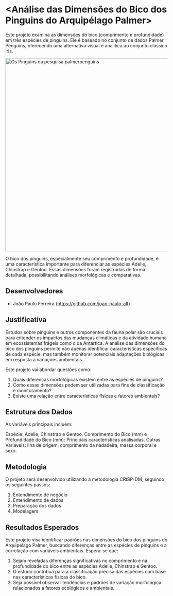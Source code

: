 # <Análise das Dimensões do Bico dos Pinguins do Arquipélago Palmer>

Este projeto examina as dimensões do bico (comprimento e profundidade) em três espécies de pinguins. Ele é baseado no conjunto de dados Palmer Penguins, oferecendo uma alternativa visual e analítica ao conjunto clássico iris.

<picture>
  <img src="https://github.com/allisonhorst/palmerpenguins/blob/main/man/figures/culmen_depth.png" 
       alt="Os Pinguins da pesquisa palmerpenguins" 
       width="600" 
       style="display: block; margin: auto;">
</picture>

O bico dos pinguins, especialmente seu comprimento e profundidade, é uma característica importante para diferenciar as espécies Adelie, Chinstrap e Gentoo. Essas dimensões foram registradas de forma detalhada, possibilitando análises morfológicas e comparativas.

## Desenvolvedores
 - Joâo Paulo Ferreira (https://github.com/joao-paulo-alt)

## Justificativa
Estudos sobre pinguins e outros componentes da fauna polar são cruciais para entender os impactos das mudanças climáticas e da atividade humana em ecossistemas frágeis como o da Antártica. A análise das dimensões do bico dos pinguins permite não apenas identificar características específicas de cada espécie, mas também monitorar potenciais adaptações biológicas em resposta a variações ambientais.

Este projeto vai abordar questões como:

1. Quais diferenças morfológicas existem entre as espécies de pinguins?
2. Como essas dimensões podem ser utilizadas para fins de classificação e monitoramento?
3. Existe uma relação entre características físicas e fatores ambientais?

## Estrutura dos Dados
As variáveis principais incluem:

Espécie: Adelie, Chinstrap e Gentoo.
Comprimento do Bico (mm) e Profundidade do Bico (mm): Principais características analisadas.
Outras Variáveis: Ilha de origem, comprimento da nadadeira, massa corporal e sexo.

## Metodologia
O projeto será desenvolvido utilizando a metodologia CRISP-DM, seguindo os seguintes passos:

1. Entendimento de negócio
2. Entendimento de dados
3. Preparação dos dados
4. Modelagem

## Resultados Esperados
Este projeto visa identificar padrões nas dimensões do bico dos pinguins do Arquipélago Palmer, buscando diferenças entre as espécies de pinguins e a correlação com variáveis ambientais. Espera-se que:

1. Sejam reveladas diferenças significativas no comprimento e na profundidade do bico entre as espécies Adelie, Chinstrap e Gentoo.
2. O estudo contribua para a classificação precisa das espécies com base nas características físicas do bico.
3. Seja possível observar tendências e padrões de variação morfológica relacionados a fatores ecológicos e ambientais.
